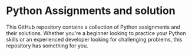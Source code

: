 # Python Assignments and solution

This GitHub repository contains a collection of Python assignments and their solutions. Whether you're a beginner looking to practice your Python skills or an experienced developer looking 
for challenging problems, this repository has something for you.
